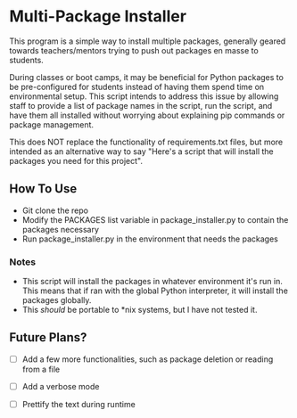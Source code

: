 # Multi-Package Installer
This program is a simple way to install multiple packages, generally geared towards
teachers/mentors trying to push out packages en masse to students.

During classes or boot camps, it may be beneficial for Python packages to be pre-configured
for students instead of having them spend time on environmental setup.
This script intends to address this issue by allowing staff to provide a list
of package names in the script, run the script, and have them all installed without
worrying about explaining pip commands or package management.

This does NOT replace the functionality of requirements.txt files, but more intended
as an alternative way to say "Here's a script that will install the packages you need 
for this project".

## How To Use
- Git clone the repo
- Modify the PACKAGES list variable in package_installer.py to contain
  the packages necessary
- Run package_installer.py in the environment that needs the packages

### Notes
- This script will install the packages in whatever environment it's run in. This
  means that if ran with the global Python interpreter, it will install the packages
  globally.
- This *should* be portable to *nix systems, but I have not tested it.

## Future Plans?
- [ ] Add a few more functionalities, such as package deletion or reading from a file
- [ ] Add a verbose mode
- [ ] Prettify the text during runtime

